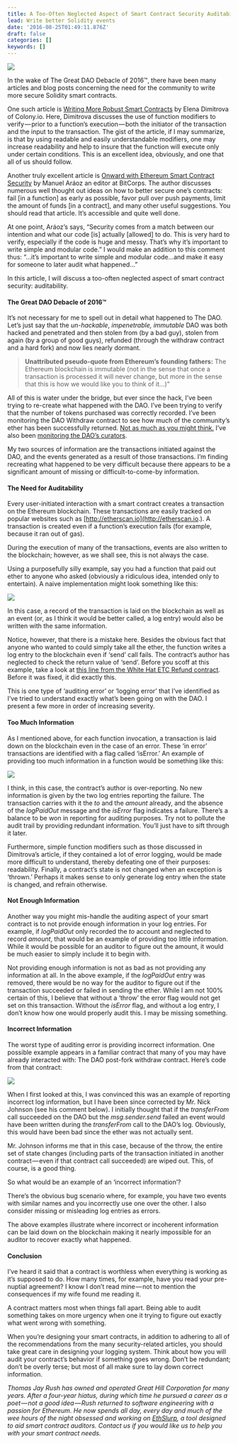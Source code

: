 ```yaml
---
title: A Too-Often Neglected Aspect of Smart Contract Security Auditability
lead: Write better Solidity events
date: '2016-08-25T01:49:11.876Z'
draft: false
categories: []
keywords: []
---
```


![](/blog/medium-posts/img/007-A-Too-Often-Neglected-Aspect-of-Smart-Contracts-Auditability-001.png)

In the wake of The Great DAO Debacle of 2016™, there have been many articles and blog posts concerning the need for the community to write more secure Solidity smart contracts.

One such article is [Writing More Robust Smart Contracts](https://blog.colony.io/writing-more-robust-smart-contracts-99ad0a11e948#.hwbkyvvnd) by Elena Dimitrova of Colony.io. Here, Dimitrova discusses the use of function modifiers to verify — prior to a function’s execution — both the initiator of the transaction and the input to the transaction. The gist of the article, if I may summarize, is that by using readable and easily understandable modifiers, one may increase readability and help to insure that the function will execute only under certain conditions. This is an excellent idea, obviously, and one that all of us should follow.

Another truly excellent article is [Onward with Ethereum Smart Contract Security](https://medium.com/bitcorps-blog/onward-with-ethereum-smart-contract-security-97a827e47702#.mtl7qf9d2) by Manuel Aráoz an editor at BitCorps. The author discusses numerous well thought out ideas on how to better secure one’s contracts: fail \[in a function\] as early as possible, favor pull over push payments, limit the amount of funds \[in a contract\], and many other useful suggestions. You should read that article. It’s accessible and quite well done.

At one point, Aráoz’s says, “Security comes from a match between our intention and what our code \[is\] actually \[allowed\] to do. This is very hard to verify, especially if the code is huge and messy. That’s why it’s important to write simple and modular code.” I would make an addition to this comment thus: “…it’s important to write simple and modular code…and make it easy for someone to later audit what happened…”

In this article, I will discuss a too-often neglected aspect of smart contract security: auditability.

#### The Great DAO Debacle of 2016™

It’s not necessary for me to spell out in detail what happened to The DAO. Let’s just say that the _un-hackable_, _impenetrable, immutable_ DAO was both hacked and penetrated and then stolen from (by a bad guy), stolen from again (by a group of good guys), refunded (through the withdraw contract and a hard fork) and now lies nearly dormant.

> **Unattributed pseudo-quote from Ethereum’s founding fathers:** The Ethereum blockchain is immutable (not in the sense that once a transaction is processed it will never change, but more in the sense that this is how we would like you to think of it…)”

All of this is water under the bridge, but ever since the hack, I’ve been trying to re-create what happened with the DAO. I’ve been trying to verify that the number of tokens purchased was correctly recorded. I’ve been monitoring the DAO Withdraw contract to see how much of the community’s ether has been successfully returned. [Not as much as you might think.](http://www.coindesk.com/25-million-of-dao-ether-still-remain-one-month-after-hard-fork/) I’ve also been [monitoring the DAO’s curators](http://daodeepdive.com/data/curator_watch.html).

My two sources of information are the transactions initiated against the DAO, and the events generated as a result of those transactions. I’m finding recreating what happened to be very difficult because there appears to be a significant amount of missing or difficult-to-come-by information.

#### The Need for Auditability

Every user-initiated interaction with a smart contract creates a transaction on the Ethereum blockchain. These transactions are easily tracked on popular websites such as [http://etherscan.io](http://etherscan.io.). A transaction is created even if a function’s execution fails (for example, because it ran out of gas).

During the execution of many of the transactions, events are also written to the blockchain; however, as we shall see, this is not always the case.

Using a purposefully silly example, say you had a function that paid out ether to anyone who asked (obviously a ridiculous idea, intended only to entertain). A naive implementation might look something like this:

![](/blog/medium-posts/img/007-A-Too-Often-Neglected-Aspect-of-Smart-Contracts-Auditability-002.png)

In this case, a record of the transaction is laid on the blockchain as well as an event (or, as I think it would be better called, a log entry) would also be written with the same information.

Notice, however, that there is a mistake here. Besides the obvious fact that anyone who wanted to could simply take all the ether, the function writes a log entry to the blockchain even if ‘send’ call fails. The contract’s author has neglected to check the return value of ‘send’. Before you scoff at this example, take a look at [this line from the White Hat ETC Refund contract](https://github.com/BitySA/whetcwithdraw/commit/731b6c0f31f2c4781411f47e2248895c696ea65b#diff-6abf7d6326637cc6a3023c6de66a5196L174). Before it was fixed, it did exactly this.

This is one type of ‘auditing error’ or ‘logging error’ that I’ve identified as I’ve tried to understand exactly what’s been going on with the DAO. I present a few more in order of increasing severity.

#### Too Much Information

As I mentioned above, for each function invocation, a transaction is laid down on the blockchain even in the case of an error. These ‘in error’ transactions are identified with a flag called ‘isError.’ An example of providing too much information in a function would be something like this:

![](/blog/medium-posts/img/007-A-Too-Often-Neglected-Aspect-of-Smart-Contracts-Auditability-003.png)

I think, in this case, the contract’s author is over-reporting. No new information is given by the two log entries reporting the failure. The transaction carries with it the _to_ and the _amount_ already, and the absence of the _logPaidOut_ message and the _isError_ flag indicates a failure. There’s a balance to be won in reporting for auditing purposes. Try not to pollute the audit trail by providing redundant information. You’ll just have to sift through it later.

Furthermore, simple function modifiers such as those discussed in Dimitrova’s article, if they contained a lot of error logging, would be made more difficult to understand, thereby defeating one of their purposes: readability. Finally, a contract’s state is not changed when an exception is ‘thrown.’ Perhaps it makes sense to only generate log entry when the state is changed, and refrain otherwise.

#### Not Enough Information

Another way you might mis-handle the auditing aspect of your smart contract is to not provide enough information in your log entries. For example, if _logPaidOut_ only recorded the _to_ account and neglected to record _amount_, that would be an example of providing too little information. While it would be possible for an auditor to figure out the amount, it would be much easier to simply include it to begin with.

Not providing enough information is not as bad as not providing any information at all. In the above example, if the _logPaidOut_ entry was removed, there would be no way for the auditor to figure out if the transaction succeeded or failed in sending the ether. While I am not 100% certain of this, I believe that without a ‘throw’ the error flag would not get set on this transaction. Without the _isError_ flag, and without a log entry, I don’t know how one would properly audit this. I may be missing something.

#### Incorrect Information

The worst type of auditing error is providing incorrect information. One possible example appears in a familiar contract that many of you may have already interacted with: The DAO post-fork withdraw contract. Here’s code from that contract:

![](/blog/medium-posts/img/007-A-Too-Often-Neglected-Aspect-of-Smart-Contracts-Auditability-004.png)

When I first looked at this, I was convinced this was an example of reporting incorrect log information, but I have been since corrected by Mr. Nick Johnson (see his comment below). I initially thought that if the _transferFrom_ call succeeded on the DAO but the _msg.sender.send_ failed an event would have been written during the _transferFrom_ call to the DAO’s log. Obviously, this would have been bad since the ether was not actually sent.

Mr. Johnson informs me that in this case, because of the throw, the entire set of state changes (including parts of the transaction initiated in another contract — even if that contract call succeeded) are wiped out. This, of course, is a good thing.

So what would be an example of an ‘incorrect information’?

There’s the obvious bug scenario where, for example, you have two events with similar names and you incorrectly use one over the other. I also consider missing or misleading log entries as errors.

The above examples illustrate where incorrect or incoherent information can be laid down on the blockchain making it nearly impossible for an auditor to recover exactly what happened.

#### Conclusion

I’ve heard it said that a contract is worthless when everything is working as it’s supposed to do. How many times, for example, have you read your pre-nuptial agreement? I know I don’t read mine — not to mention the consequences if my wife found me reading it.

A contract matters most when things fall apart. Being able to audit something takes on more urgency when one it trying to figure out exactly what went wrong with something.

When you’re designing your smart contracts, in addition to adhering to all of the recommendations from the many security-related articles, you should take great care in designing your logging system. Think about how you will audit your contract’s behavior if something goes wrong. Don’t be redundant; don’t be overly terse; but most of all make sure to lay down correct information.

_Thomas Jay Rush has owned and operated Great Hill Corporation for many years. After a four-year hiatus, during which time he pursued a career as a poet — not a good idea — Rush returned to software engineering with a passion for Ethereum. He now spends all day, every day and much of the wee hours of the night obsessed and working on_ [_EthSlurp_](http://www.ethslurp.com)_, a tool designed to aid smart contract auditors. Contact us if you would like us to help you with your smart contract needs._
